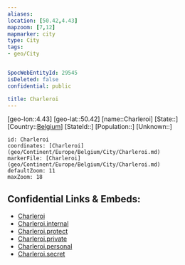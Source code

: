 ```yaml
---
aliases: 
location: [50.42,4.43]
mapzoom: [7,12] 
mapmarker: city 
type: City
tags:
- geo/City


SpocWebEntityId: 29545
isDeleted: false
confidential: public

title: Charleroi
---
```

[geo-lon::4.43]
[geo-lat::50.42]
[name::Charleroi]
[State::]
[Country::[Belgium](geo/Continent/Europe/Belgium.md)]
[StateId::]
[Population::]
[Unknown::]


```leaflet
id: Charleroi
coordinates: [Charleroi](geo/Continent/Europe/Belgium/City/Charleroi.md)
markerFile: [Charleroi](geo/Continent/Europe/Belgium/City/Charleroi.md)
defaultZoom: 11 
maxZoom: 18
```


## Confidential Links & Embeds: 
- [Charleroi](../../../../../../_public/geo/Continent/Europe/Belgium/City/Charleroi.md) 
- [Charleroi.internal](../../../../../../_internal/geo/Continent/Europe/Belgium/City/Charleroi.internal.md) 
- [Charleroi.protect](../../../../../../_protect/geo/Continent/Europe/Belgium/City/Charleroi.protect.md) 
- [Charleroi.private](../../../../../../_private/geo/Continent/Europe/Belgium/City/Charleroi.private.md) 
- [Charleroi.personal](../../../../../../_personal/geo/Continent/Europe/Belgium/City/Charleroi.personal.md) 
- [Charleroi.secret](../../../../../../_secret/geo/Continent/Europe/Belgium/City/Charleroi.secret.md) 
